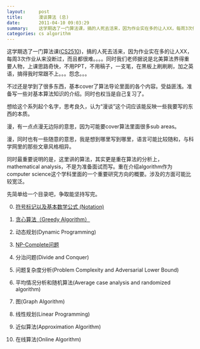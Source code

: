 ```yaml
---
layout:     post
title:      漫谈算法 (总)
date:       2011-04-10 09:03:29
summary:    这学期选了一门算法课，搞的人死去活来，因为作业实在多的让人XX，每周3次作业从来没断过，而且都很难。。。。同时我们老师据说是北美算法界得重要人物，上课思路奇快，不用PPT，不用稿子，一支笔，在黑板上刷刷刷，加之英语，搞得我时常跟不上。。。怨念。。。不过还是学到了很多东西，基本cover了算法导论里面的各个内容。受益匪浅。准备写一些对基本算法知识的介绍。同时也权当是自己复习了。
categories: cs algorithm
---
```


这学期选了一门算法课([CS2510](http://people.cs.pitt.edu/~kirk/cs2150/))，搞的人死去活来，因为作业实在多的让人XX，每周3次作业从来没断过，而且都很难。。。。同时我们老师据说是北美算法界得重要人物，上课思路奇快，不用PPT，不用稿子，一支笔，在黑板上刷刷刷，加之英语，搞得我时常跟不上。。。怨念。。。

不过还是学到了很多东西，基本cover了算法导论里面的各个内容。受益匪浅。准备写一些对基本算法知识的介绍。同时也权当是自己复习了。

想给这个系列起个名字，思考良久，认为“漫谈”这个词应该能反映一些我要写的东西的本质。

漫，有一点点漫无边际的意思，因为可能要cover算法里面很多sub areas。

漫，同时也有一些随意的意思，我是想到哪里写到哪里，语言可能比较随和，与科学网里的那些文章风格相异。

同时最重要说明的是，这里讲的算法，其实更是重在算法的分析上，mathematical analysis，不是为准备面试而写。重在介绍algorithm作为computer science这个学科里面的一个重要研究方向的概要。涉及的方面可能比较宽泛。

先简单给一个目录吧，争取能坚持写完。

0. [符号标记以及基本数学公式 (Notation)](/cs/algorithm/2011/04/12/introduction-to-algorithm-notation/)

1. [贪心算法（Greedy Algorithm）](/cs/algorithm/2011/04/13/introduction-to-algorithm-greddy/)

2. 动态规划(Dynamic Programming)

3. [NP-Complete问题](/cs/algorithm/2011/04/15/introduction-to-algorithm-np-problem/)

4. 分治问题(Divide and Conquer)

5. 问题复杂度分析(Problem Complexity and Adversarial Lower Bound)

6. 平均情况分析和随机算法(Average case analysis and randomized algorithm)

7. 图(Graph Algorithm)

8. 线性规划(Linear Programming)

9. 近似算法(Approximation Algorithm)

10. 在线算法(Online Algorithm)